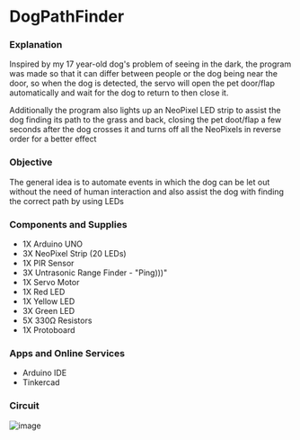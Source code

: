 # DogPathFinder

### Explanation

Inspired by my 17 year-old dog's problem of seeing in the dark, the program was made so that it can differ between people or the dog being near the door,
so when the dog is detected, the servo will open the pet door/flap automatically and wait for the dog to return to then close it.

Additionally the program also lights up an NeoPixel LED strip to assist the dog finding its path to the grass and back, closing the pet doot/flap a few seconds after
the dog crosses it and turns off all the NeoPixels in reverse order for a better effect

### Objective

The general idea is to automate events in which the dog can be let out without the need of human interaction and also assist the dog with finding the correct path by using LEDs

### Components and Supplies

<ul>
  <li>1X Arduino UNO</li>
  <li>3X NeoPixel Strip (20 LEDs)</li>
  <li>1X PIR Sensor</li>
  <li>3X Untrasonic Range Finder - "Ping)))"</li>
  <li>1X Servo Motor</li>
  <li>1X Red LED</li>
  <li>1X Yellow LED</li>
  <li>3X Green LED</li>
  <li>5X 330Ω Resistors</li>
  <li>1X Protoboard</li>
</ul>

### Apps and Online Services

<ul>
  <li>Arduino IDE</li>
  <li>Tinkercad</li>
</ul>


### Circuit

![image](https://user-images.githubusercontent.com/37463626/133572371-173de4ac-f95b-44eb-b276-b0feba793a67.PNG)
